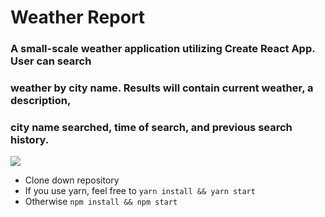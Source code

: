 # Weather Report

### A small-scale weather application utilizing Create React App.  User can search
### weather by city name.  Results will contain current weather, a description,
### city name searched, time of search, and previous search history.

![](http://i.imgur.com/lFgQPlJ.png)

* Clone down repository
* If you use yarn, feel free to `yarn install && yarn start`
* Otherwise `npm install && npm start`
